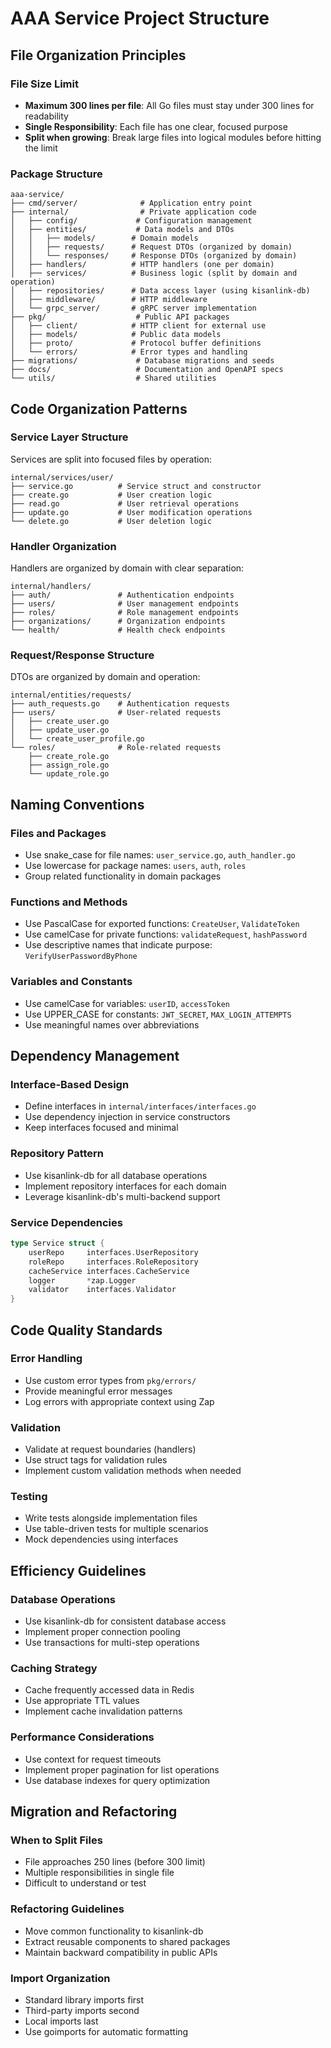 # AAA Service Project Structure

## File Organization Principles

### File Size Limit

- **Maximum 300 lines per file**: All Go files must stay under 300 lines for readability
- **Single Responsibility**: Each file has one clear, focused purpose
- **Split when growing**: Break large files into logical modules before hitting the limit

### Package Structure

```
aaa-service/
├── cmd/server/              # Application entry point
├── internal/                # Private application code
│   ├── config/             # Configuration management
│   ├── entities/           # Data models and DTOs
│   │   ├── models/        # Domain models
│   │   ├── requests/      # Request DTOs (organized by domain)
│   │   └── responses/     # Response DTOs (organized by domain)
│   ├── handlers/          # HTTP handlers (one per domain)
│   ├── services/          # Business logic (split by domain and operation)
│   ├── repositories/      # Data access layer (using kisanlink-db)
│   ├── middleware/        # HTTP middleware
│   └── grpc_server/       # gRPC server implementation
├── pkg/                    # Public API packages
│   ├── client/            # HTTP client for external use
│   ├── models/            # Public data models
│   ├── proto/             # Protocol buffer definitions
│   └── errors/            # Error types and handling
├── migrations/             # Database migrations and seeds
├── docs/                   # Documentation and OpenAPI specs
└── utils/                  # Shared utilities
```

## Code Organization Patterns

### Service Layer Structure

Services are split into focused files by operation:

```
internal/services/user/
├── service.go          # Service struct and constructor
├── create.go           # User creation logic
├── read.go             # User retrieval operations
├── update.go           # User modification operations
└── delete.go           # User deletion logic
```

### Handler Organization

Handlers are organized by domain with clear separation:

```
internal/handlers/
├── auth/               # Authentication endpoints
├── users/              # User management endpoints
├── roles/              # Role management endpoints
├── organizations/      # Organization endpoints
└── health/             # Health check endpoints
```

### Request/Response Structure

DTOs are organized by domain and operation:

```
internal/entities/requests/
├── auth_requests.go    # Authentication requests
├── users/              # User-related requests
│   ├── create_user.go
│   ├── update_user.go
│   └── create_user_profile.go
└── roles/              # Role-related requests
    ├── create_role.go
    ├── assign_role.go
    └── update_role.go
```

## Naming Conventions

### Files and Packages

- Use snake_case for file names: `user_service.go`, `auth_handler.go`
- Use lowercase for package names: `users`, `auth`, `roles`
- Group related functionality in domain packages

### Functions and Methods

- Use PascalCase for exported functions: `CreateUser`, `ValidateToken`
- Use camelCase for private functions: `validateRequest`, `hashPassword`
- Use descriptive names that indicate purpose: `VerifyUserPasswordByPhone`

### Variables and Constants

- Use camelCase for variables: `userID`, `accessToken`
- Use UPPER_CASE for constants: `JWT_SECRET`, `MAX_LOGIN_ATTEMPTS`
- Use meaningful names over abbreviations

## Dependency Management

### Interface-Based Design

- Define interfaces in `internal/interfaces/interfaces.go`
- Use dependency injection in service constructors
- Keep interfaces focused and minimal

### Repository Pattern

- Use kisanlink-db for all database operations
- Implement repository interfaces for each domain
- Leverage kisanlink-db's multi-backend support

### Service Dependencies

```go
type Service struct {
    userRepo     interfaces.UserRepository
    roleRepo     interfaces.RoleRepository
    cacheService interfaces.CacheService
    logger       *zap.Logger
    validator    interfaces.Validator
}
```

## Code Quality Standards

### Error Handling

- Use custom error types from `pkg/errors/`
- Provide meaningful error messages
- Log errors with appropriate context using Zap

### Validation

- Validate at request boundaries (handlers)
- Use struct tags for validation rules
- Implement custom validation methods when needed

### Testing

- Write tests alongside implementation files
- Use table-driven tests for multiple scenarios
- Mock dependencies using interfaces

## Efficiency Guidelines

### Database Operations

- Use kisanlink-db for consistent database access
- Implement proper connection pooling
- Use transactions for multi-step operations

### Caching Strategy

- Cache frequently accessed data in Redis
- Use appropriate TTL values
- Implement cache invalidation patterns

### Performance Considerations

- Use context for request timeouts
- Implement proper pagination for list operations
- Use database indexes for query optimization

## Migration and Refactoring

### When to Split Files

- File approaches 250 lines (before 300 limit)
- Multiple responsibilities in single file
- Difficult to understand or test

### Refactoring Guidelines

- Move common functionality to kisanlink-db
- Extract reusable components to shared packages
- Maintain backward compatibility in public APIs

### Import Organization

- Standard library imports first
- Third-party imports second
- Local imports last
- Use goimports for automatic formatting
